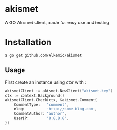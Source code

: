 # akismet
A GO Akismet client, made for easy use and testing

# Installation

```$ go get github.com/Alkemic/akismet```

## Usage

First create an instance using ctor with :

```go
akismetClient := akismet.NewClient("akismet-key")
ctx := context.Background()
akismetClient.Check(ctx, &akismet.Comment{
    CommentType:   "comment",
    Blog:          "http://some-blog.com",
    CommentAuthor: "author",
    UserIP:        "8.8.8.8",
})
```
